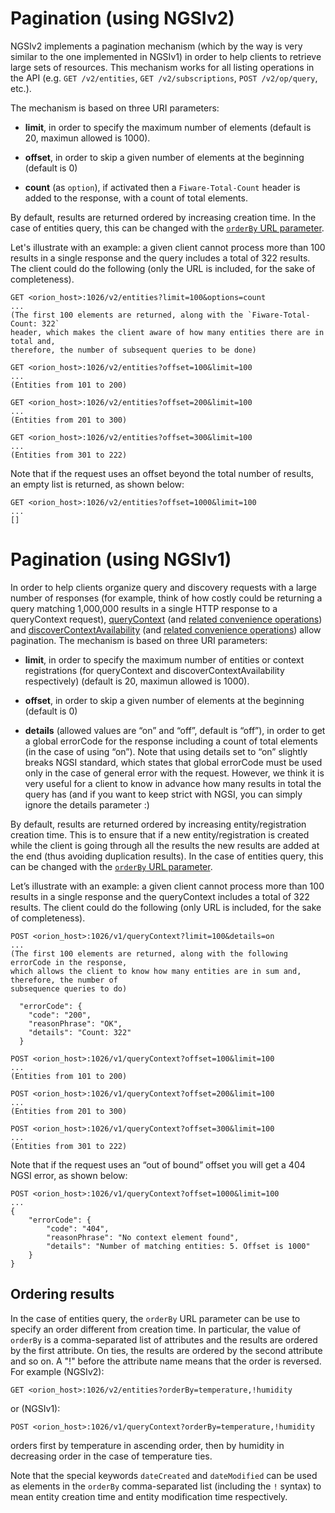 # Pagination (using NGSIv2)

NGSIv2 implements a pagination mechanism (which by the way is very similar
to the one implemented in NGSIv1) in order to help clients to retrieve
large sets of resources. This mechanism works for all listing operations
in the API (e.g. `GET /v2/entities`, `GET /v2/subscriptions`,
`POST /v2/op/query`, etc.).

The mechanism is based on three URI parameters:

-   **limit**, in order to specify the maximum number of elements (default
    is 20, maximun allowed is 1000).

-   **offset**, in order to skip a given number of elements at the
    beginning (default is 0)

-   **count** (as `option`), if activated then a `Fiware-Total-Count`
    header is added to the response, with a count of total elements.

By default, results are returned ordered by increasing creation
time. In the case of entities query, this can be changed with the
[`orderBy` URL parameter](#ordering-results).

Let's illustrate with an example: a given client cannot process more
than 100 results in a single response and the query includes a
total of 322 results. The client could do the following (only the URL is
included, for the sake of completeness).

    GET <orion_host>:1026/v2/entities?limit=100&options=count
    ...
    (The first 100 elements are returned, along with the `Fiware-Total-Count: 322`
    header, which makes the client aware of how many entities there are in total and,
    therefore, the number of subsequent queries to be done)

    GET <orion_host>:1026/v2/entities?offset=100&limit=100
    ...
    (Entities from 101 to 200)

    GET <orion_host>:1026/v2/entities?offset=200&limit=100
    ...
    (Entities from 201 to 300)

    GET <orion_host>:1026/v2/entities?offset=300&limit=100
    ...
    (Entities from 301 to 222)

Note that if the request uses an offset beyond the total number of results, an
empty list is returned, as shown below:

```
GET <orion_host>:1026/v2/entities?offset=1000&limit=100
...
[]
```

# Pagination (using NGSIv1)

In order to help clients organize query and discovery requests with a
large number of responses (for example, think of how costly could be
returning a query matching 1,000,000 results in a single HTTP response
to a queryContext request),
[queryContext](walkthrough_apiv1.md#query-context-operation) (and [related
convenience operations](walkthrough_apiv1.md#Convenience_Query_Context)) and
[discoverContextAvailability](walkthrough_apiv1.md#discover-context-availability-operation)
(and [related convenience operations](walkthrough_apiv1.md#convenience-discover-context-availability))
allow pagination. The mechanism is based on three URI parameters:

-   **limit**, in order to specify the maximum number of entities or
    context registrations (for queryContext and
    discoverContextAvailability respectively) (default is 20, maximun
    allowed is 1000).

-   **offset**, in order to skip a given number of elements at the
    beginning (default is 0)

-   **details** (allowed values are “on” and “off”, default is “off”),
    in order to get a global errorCode for the response including a
    count of total elements (in the case of using “on”). Note that using
    details set to “on” slightly breaks NGSI standard, which states that
    global errorCode must be used only in the case of general error with
    the request. However, we think it is very useful for a client to
    know in advance how many results in total the query has (and if you
    want to keep strict with NGSI, you can simply ignore the details
    parameter :)

By default, results are returned ordered by increasing entity/registration creation
time. This is to ensure that if a new entity/registration is created
while the client is going through all the results the new results are
added at the end (thus avoiding duplication results). In the case of
entities query, this can be changed with the [`orderBy` URL parameter](#ordering-results).

Let’s illustrate with an example: a given client cannot process more
than 100 results in a single response and the queryContext includes a
total of 322 results. The client could do the following (only URL is
included, for the sake of completeness).

    POST <orion_host>:1026/v1/queryContext?limit=100&details=on
    ...
    (The first 100 elements are returned, along with the following errorCode in the response, 
    which allows the client to know how many entities are in sum and, therefore, the number of 
    subsequence queries to do)

      "errorCode": {
        "code": "200",
        "reasonPhrase": "OK",
        "details": "Count: 322"
      }

    POST <orion_host>:1026/v1/queryContext?offset=100&limit=100
    ...
    (Entities from 101 to 200)

    POST <orion_host>:1026/v1/queryContext?offset=200&limit=100
    ...
    (Entities from 201 to 300)

    POST <orion_host>:1026/v1/queryContext?offset=300&limit=100
    ...
    (Entities from 301 to 222)

Note that if the request uses an “out of bound” offset you will get a
404 NGSI error, as shown below:

```
POST <orion_host>:1026/v1/queryContext?offset=1000&limit=100
...
{
    "errorCode": {
        "code": "404",
        "reasonPhrase": "No context element found",
        "details": "Number of matching entities: 5. Offset is 1000"
    }
}
```

## Ordering results

In the case of entities query, the `orderBy` URL parameter can be use to
specify an order different from creation time. In particular, the value of
`orderBy` is a comma-separated list of attributes and the results are ordered
by the first attribute. On ties, the results are ordered by the second attribute and so on.
A "!" before the attribute name means that the order is reversed. For example (NGSIv2):

    GET <orion_host>:1026/v2/entities?orderBy=temperature,!humidity

or (NGSIv1):

    POST <orion_host>:1026/v1/queryContext?orderBy=temperature,!humidity

orders first by temperature in ascending order, then by humidity in decreasing order
in the case of temperature ties.

Note that the special keywords `dateCreated` and `dateModified` can be used as
elements in the `orderBy` comma-separated list (including the `!` syntax) to mean
entity creation time and entity modification time respectively.
